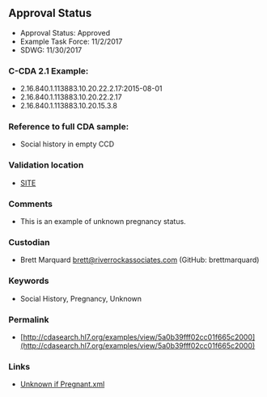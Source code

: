## Approval Status 

* Approval Status: Approved
* Example Task Force: 11/2/2017
* SDWG: 11/30/2017

### C-CDA 2.1 Example:

* 2.16.840.1.113883.10.20.22.2.17:2015-08-01
* 2.16.840.1.113883.10.20.22.2.17
* 2.16.840.1.113883.10.20.15.3.8

### Reference to full CDA sample:

* Social history in empty CCD


### Validation location

* [SITE](https://site.healthit.gov/sandbox-ccda/ccda-validator)


### Comments

* This is an example of unknown pregnancy status.

### Custodian

* Brett Marquard brett@riverrockassociates.com (GitHub: brettmarquard)


### Keywords

* Social History, Pregnancy, Unknown


### Permalink

* [http://cdasearch.hl7.org/examples/view/5a0b39fff02cc01f665c2000](http://cdasearch.hl7.org/examples/view/5a0b39fff02cc01f665c2000)

### Links

* [Unknown if Pregnant.xml](https://github.com/HL7/C-CDA-Examples/tree/master/Social%20History/Unknown%20if%20Pregnant/Unknown%20if%20Pregnant.xml)
